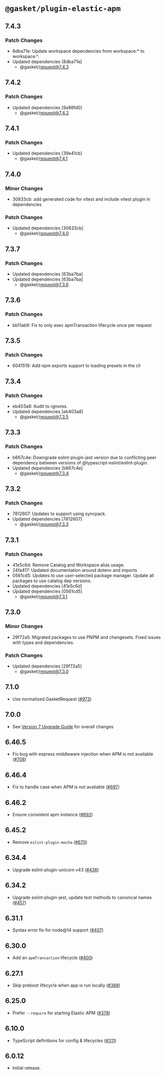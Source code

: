# `@gasket/plugin-elastic-apm`

## 7.4.3

### Patch Changes

- 8dba71e: Update workspace dependencies from workspace:\* to workspace:^.
- Updated dependencies [8dba71e]
  - @gasket/request@7.4.3

## 7.4.2

### Patch Changes

- Updated dependencies [9a98fd0]
  - @gasket/request@7.4.2

## 7.4.1

### Patch Changes

- Updated dependencies [39e41cb]
  - @gasket/request@7.4.1

## 7.4.0

### Minor Changes

- 30833cb: add generated code for vitest and include vitest plugin in dependencies

### Patch Changes

- Updated dependencies [30833cb]
  - @gasket/request@7.4.0

## 7.3.7

### Patch Changes

- Updated dependencies [63ba7ba]
- Updated dependencies [63ba7ba]
  - @gasket/request@7.3.6

## 7.3.6

### Patch Changes

- bb11ab9: Fix to only exec apmTransaction lifecycle once per request

## 7.3.5

### Patch Changes

- 6041519: Add npm exports support to loading presets in the cli

## 7.3.4

### Patch Changes

- eb403a8: Audit ts-ignores.
- Updated dependencies [eb403a8]
  - @gasket/request@7.3.5

## 7.3.3

### Patch Changes

- b667c4e: Downgrade eslint-plugin-jest version due to conflicting peer dependency between versions of @typescript-eslint/eslint-plugin.
- Updated dependencies [b667c4e]
  - @gasket/request@7.3.4

## 7.3.2

### Patch Changes

- 7812607: Updates to support using syncpack.
- Updated dependencies [7812607]
  - @gasket/request@7.3.3

## 7.3.1

### Patch Changes

- 41e5c6d: Remove Catalog and Workspace alias usage.
- 24fa417: Updated documentation around dotenv and imports
- 0561cd5: Updates to use user-selected package manager. Update all packages to use catalog dep versions.
- Updated dependencies [41e5c6d]
- Updated dependencies [0561cd5]
  - @gasket/request@7.3.1

## 7.3.0

### Minor Changes

- 29f72a5: Migrated packages to use PNPM and changesets. Fixed issues with types and dependencies.

### Patch Changes

- Updated dependencies [29f72a5]
  - @gasket/request@7.3.0

## 7.1.0

- Use normalized GasketRequest ([#973])

## 7.0.0

- See [Version 7 Upgrade Guide] for overall changes

## 6.46.5

- Fix bug with express middleware injection when APM is not available ([#708])

## 6.46.4

- Fix to handle case when APM is not available ([#697])

## 6.46.2

- Ensure consistent apm instance ([#692])

## 6.45.2

- Remove `eslint-plugin-mocha` ([#670])

## 6.34.4

- Upgrade eslint-plugin-unicorn v43 ([#436])

## 6.34.2

- Upgrade eslint-plugin-jest, update test methods to canonical names ([#457])

## 6.31.1

- Syntax error fix for node@14 support ([#407])

## 6.30.0

- Add an `apmTransaction` lifecycle ([#400])

## 6.27.1

- Skip preboot lifecycle when app is run locally ([#388])

## 6.25.0

- Prefer `--require` for starting Elastic APM ([#378])

## 6.10.0

- TypeScript definitions for config & lifecycles ([#311])

## 6.0.12

- Initial release.

[Version 7 Upgrade Guide]: /docs/upgrade-to-7.md
[#311]: https://github.com/godaddy/gasket/pull/311
[#378]: https://github.com/godaddy/gasket/pull/378
[#388]: https://github.com/godaddy/gasket/pull/388
[#400]: https://github.com/godaddy/gasket/pull/400
[#407]: https://github.com/godaddy/gasket/pull/407
[#436]: https://github.com/godaddy/gasket/pull/436
[#457]: https://github.com/godaddy/gasket/pull/457
[#670]: https://github.com/godaddy/gasket/pull/670
[#692]: https://github.com/godaddy/gasket/pull/692
[#697]: https://github.com/godaddy/gasket/pull/697
[#708]: https://github.com/godaddy/gasket/pull/708
[#973]: https://github.com/godaddy/gasket/pull/973
